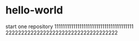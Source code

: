 # hello-world
start one repository
11111111111111111111111111111111111111
222222222222222222222222222222222222
